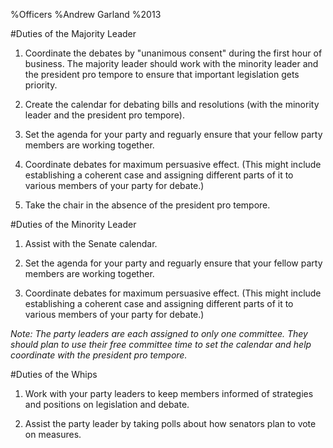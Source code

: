 %Officers
%Andrew Garland
%2013

<!--pandoc command
pandoc Officers.md -o H-Officers.pdf --template=senate --latex-engine=xelatex --variable=mainfont:"Adobe Caslon Pro" -s -S --variable=subtitle:"SEP Mock Senate"
-->

#Duties of the Majority Leader

1. Coordinate the debates by "unanimous consent" during the first hour of business. The majority leader should work with the minority leader and the president pro tempore to ensure that important legislation gets priority.

2. Create the calendar for debating bills and resolutions (with the minority leader and the president pro tempore).

3. Set the agenda for your party and reguarly ensure that your fellow party members are working together.

4. Coordinate debates for maximum persuasive effect. (This might include establishing a coherent case and assigning different parts of it to various members of your party for debate.)

5. Take the chair in the absence of the president pro tempore.

#Duties of the Minority Leader

1. Assist with the Senate calendar.

2. Set the agenda for your party and reguarly ensure that your fellow party members are working together.

3. Coordinate debates for maximum persuasive effect. (This might include establishing a coherent case and assigning different parts of it to various members of your party for debate.)


*Note: The party leaders are each assigned to only one committee. They should plan to use their free committee time to set the calendar and help coordinate with the president pro tempore.*

#Duties of the Whips

1. Work with your party leaders to keep members informed of strategies and positions on legislation and debate.

2. Assist the party leader by taking polls about how senators plan to vote on measures.